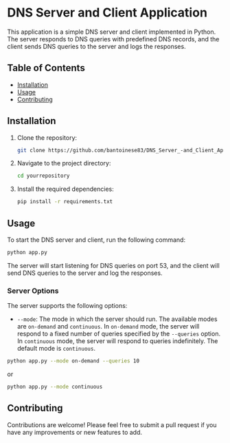 # DNS Server and Client Application

This application is a simple DNS server and client implemented in Python. The server responds to DNS queries with predefined DNS records, and the client sends DNS queries to the server and logs the responses.

## Table of Contents

- [Installation](#installation)
- [Usage](#usage)
- [Contributing](#contributing)

## Installation

1. Clone the repository:
    ```bash
    git clone https://github.com/bantoinese83/DNS_Server_-and_Client_Application.git
    ```
2. Navigate to the project directory:
    ```bash
    cd yourrepository
    ```
3. Install the required dependencies:
    ```bash
    pip install -r requirements.txt
    ```

## Usage

To start the DNS server and client, run the following command:

```bash
python app.py
```

The server will start listening for DNS queries on port 53, and the client will send DNS queries to the server and log the responses.

### Server Options

The server supports the following options:

- `--mode`: The mode in which the server should run. The available modes are `on-demand` and `continuous`. In `on-demand` mode, the server will respond to a fixed number of queries specified by the `--queries` option. In `continuous` mode, the server will respond to queries indefinitely. The default mode is `continuous`.
```bash
python app.py --mode on-demand --queries 10 
```
or
```bash
python app.py --mode continuous
```
## Contributing
Contributions are welcome! Please feel free to submit a pull request if you have any improvements or new features to add.



